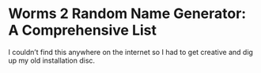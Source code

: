 # Worms 2 Random Name Generator: A Comprehensive List

I couldn’t find this anywhere on the internet so I had to get creative and dig up my old installation disc.

>```javascript["Billy", "Weener", "Klunk", "Pidge", "Snizzle", "Cloghopper", "Noggin", "Nadger", "Snuffit", "Wilf", "Bosnia", "Calvin", "Kelvin", "Nogbert", "Satch", "Horatio", "Whelk", "Beany", "Flump", "Sass", "Stumpy", "Pinkie", "Jarp", "Blobbo", "Tulip", "Dippy", "Fishface", "Sponge", "Creamcake", "Creambun", "Puffbunny", "Bunnykins", "Jack D", "Boggy B", "Spadge", "Fruity", "Dobbin", "Sveed", "Floppy", "Squeezy", "Shameless", "Rex", "Helmut", "Beaker", "Slim", "Prodder", "Proudfoot", "Ginger", "Eclair", "Walls", "Ironside", "Samson", "Spanky", "Razz", "Razzo", "Rizzo", "Fink", "Rat", "Phantom", "Goober", "Spectre", "Spookster", "Trenton", "Clifford", "Babe", "Lippy", "Detroit", "Marlon", "Ray", "Mitch", "Ainsley", "Kingston", "Savio", "Skinner", "Norman", "Belle", "Belly", "Flapper", "Tapper", "Clapper", "Stan", "Maximillian", "Maxwell", "Jack Spratt", "Jack Horner", "Miss Tuffett", "Prancer", "Roller", "Dudley", "Perky", "Pinky", "Alan", "Bomber", "Travis", "Ayrton", "Twigg", "Ether", "Trogg", "Mr. Spoon", "Doll", "Yellowbelly", "Boomshanka", "Scummy", "Mouldy", "Beefy", "Rusty", "Scotty", "Billy", "Larry", "Barry", "Harry", "Roman", "Fritter", "Gas", "Pipe", "Bopper", "Topper", "Plopper", "Dinky", "Clinky", "Clanky", "Freeman", "Truman", "Ed", "Statue", "TJ", "CJ", "Hooker", "Marsellus", "Mia", "Wallace", "Barnes", "Elias", "Charlie Sheen", "Man", "Whizzman", "Ice Man", "Spice Man", "Swatter", "Fly Swatter", "Brains", "Troy Mclure", "Cagney", "Columbo", "Scooby", "Mrs. Cabletwitch", "Bananafeller", "Treewaller", "Treewick", "Pieman", "Lardman", "Mr. Lardtree", "Bellylard", "Hoover", "Fleabag", "Teabag", "Creamcheese", "Tremara", "Tremblewick", "Chegwin", "Cheggers", "Edmonds", "Barrymore", "Baker", "Monkhouse", "Turner", "Geri", "Scary", "Sporty", "Baby", "Courtney", "Anniston", "Noel", "Liam", "Boneman", "Crimpolene", "Seventies Man", "Seventies Babe", "Soul Man", "Mike Green", "Jamie M.", "Torch", "Rufus", "Brevett", "Skinner", "Normanton", "Trevor", "Parsons", "Milo", "Deville", "Venus Demilo", "Brian", "Damage", "Flick", "Montana", "Rene", "Artois", "Colonel Mustard", "The Prince", "Lady Marmalade", "Two Bit", "Charlie", "Brucey", "Jessie", "Bo", "Luke", "Daisy", "Cleetus", "Roscoe", "Coltrane", "Aston", "Korby", "Clive", "Benny", "Pedro", "Angelo", "Stavros", "Husker", "Winston", "Dunstan", "Blinkers", "Weeble", "Herbert", "Gordon", "Back Slapper", "Wriggler", "Troy", "Tiddler", "Python", "Flute", "Bertha", "Sid", "Chuckle", "Brother", "Cravat Man", "Lenny", "Tucker", "Mucker", "Ducker", "Mulligan O'Hare", "Victor", "Nursey", "Queeny", "Jim", "Olive", "Squiggly", "Alf", "Mavis", "Bert", "Flossy", "Sheepnut", "Joker", "Comedian", "Bighands", "Afross", "Mr. Wiggly", "Pob", "Mr. Meeker", "Jeremy", "Miss Popov", "Duke", "Starsky", "Hutch", "Bodie", "Doyle", "Malone", "Elliot", "Sputnik", "Monkey", "Tripitaka", "Pigsy", "Sandy", "Kingpin", "Boot", "Fox", "Moose", "Buzz", "Woody", "Jezebel", "Hoe", "Crispin", "Zack", "AC Slater", "Screetch", "Fonz", "Chatchie", "Joanie", "Ritchie", "Johnboy", "Jimbob", "Jeggett", "Vera", "Beck", "Keith", "Nigel", "Dervy", "Sheep Head", "Dennis", "Walter", "Rod", "Heffer", "Bagpuss", "Tiffany", "Roger", "Shrubber", "Quincy", "The Face", "Hannibal", "Matey", "Dolphin", "Dougal", "Douglas", "Simpson", "Barney", "Krusty", "Eddy", "King", "Rollo", "Big Daddy", "Frank Black", "Scrappy", "Rocky", "Adrian", "Totty", "Thelma", "Louise", "Bjorn", "Hairspun", "Ozzy", "Bungle", "Lister", "Rimmer", "Holly", "Skeet", "Jambo", "Jarvis", "Marlene", "Kayleb", "Isaac", "Stoofer", "Victor Kiam", "Coco", "Itchy", "Scratchy", "Crabapple", "Cheesy", "Punjab", "Vindaloo", "Tikka", "Pilau", "Tiger", "Black Panther", "Gandalf", "Speedsta", "Skulkrusha", "Geoffrey", "Bungle", "Zippy", "George", "Cat", "Martian", "K'spoosh", "V'kar", "Froooom", "Sheridan", "Ivanova", "Franklin", "Psycho", "Nutter", "Wierdo", "Looney", "Stoned", "Blasted", "Floater", "Happy", "Raptor", "Cyberap", "Riptor", "Velirap", "Shemp", "Larry", "Moe", "Curly", "Laguna", "Derek", "Vim", "Marcus", "Yom", "Yim", "Yadam", "D'Artagnan", "Athos", "Porthos", "Aramis", "Crook", "Clamydia", "Capt. Molo", "Bantu", "Zorkki", "Isabella", "Tiffany", "Juli", "Dolly", "Emmi", "Elvis", "Tex", "Mex", "Yankee", "Doodle", "Jeff", "Rob", "Fred", "Martin", "Archie", "Hawking", "Einstein", "Newton", "Mulder", "Scully", "Skinner", "Don", "Tony", "Alex", "Soloman", "Bekki", "Wanda", "Susan", "Jules", "Vincent", "Butch", "Fred", "Wilma", "Barney", "Betty", "Slayer", "Clagnut", "Chuckie", "Tommy", "Phil", "Lil", "Fabio", "Wilbur", "Jimi", "Dave", "Lemmy", "Underdog", "Slave", "Peon", "Stix", "Grant", "Cassy", "Poncho", "Wigger", "Hootie", "Bates", "Sonny", "Rick", "Mike", "Neil", "Joseki", "Sentai", "Strepto", "Jaws", "Wolf", "Sandra", "Gillian", "Drew", "Dawn", "Sunny", "Venus", "Viking", "Prentice", "Horza", "Scabby", "Squidgie", "Fluffie", "Cuddlie", "Bunnie", "Cutie", "Hannibal", "Murdoch", "Log", "Lard", "Gravy", "Fumble", "Milo", "Otis", "Puma", "Guster", "Flusher", "Burp", "Bliss", "Sven", "Dr. Stupid", "Mooncow", "Jerky", "Frank", "Sol", "Abibe", "Pico", "Gurney", "Duncan", "Baz", "Gaz", "Tel", "Bucket", "Pipe", "Boffin", "Funky B", "Nimo", "Deeko", "Merlin", "Pug", "Arnie", "Jean-Claude", "Sly", "Kylie", "Soulhunter", "Sisko", "Kira", "Dax", "Conan", "Zorro", "Druss", "Waylander", "Fat Agnus", "Paula", "Denise", "Alice", "Plumsy", "Whizzo", "Jiggle", "Garfield", "Jon", "Groucho", "Chico", "Harpo", "Zeppo", "Zitter", "Harl", "Cecil", "Archibald", "Gordon", "Benney", "Doogle", "Florence", "Marge", "Shrapnel", "Purdey", "Gambit", "Doodah", "Jarvis", "Whiplash", "Buster", "Anders", "Floyd", "Roger", "Dave", "Rick", "Nick", "Manwell", "Burger", "Hot", "Dog", "Moogie", "Babs", "James", "Bob", "Wilfred", "Chucky", "Fluffy", "Rusty", "Buddy", "Tagbottom", "Mavis", "Fipp", "Morgonhorn", "Errol", "Trout", "Shorty McNostril", "Pasty", "Bloater", "Captain", "Toenail", "Ronnie", "Rampant", "Dr. Spangle", "Snake", "Bitey", "Arthur", "Fab", "Mr. Pallet", "J.P. Dribbler", "Alvin", "Flummox", "Uncle", "Rory", "Monroe", "Spanner", "Calhoun", "Sydney", "Alfred", "Rosanna", "Rosie", "Twoflower", "Creosote", "Elvis", "Bristle", "Mumps", "Pink", "Perm", "Mara", "Brain", "Pinky", "Plum", "Pie", "Amoeba", "Rattler", "The Kid", "Rodeo", "Pleb", "Biddy", "Boody", "Boola", "Boo", "Holy Sock", "Odd Sock", "Smelly Sock", "Wraith", "Brumy", "Kilt", "Sugar Cube", "Stuffer", "Bluffer", "Donut", "Cream", "Slice", "Rhubarb", "Lemon And Lime", "Lumpy", "Custard", "Curry", "Biriani", "Tikka", "Massala", "Popadom", "Chili", "Refry", "Rooster", "Egg", "Balfoot", "Lenin", "Needle", "Woody", "Zulu", "Zeplin", "Skippy", "Soot", "Spooky", "Mr. X", "Buddy", "Bullseye", "Bumper", "Thumper", "Tosh", "Blubber", "Cream Cheese", "Goaty", "Beard", "Bacon", "Streaky", "Bacon", "Irish Sausage", "Greasy Spoon", "Dandruff", "Stentch", "Rancid", "Mouldy", "Feeble", "Weeble", "Wally", "Womble", "Wicked", "Tops", "Nice One", "Rusty Nail", "Pavement", "Tarmac", "Concrete", "Roger D", "Wilma E", "Mathilda", "Bjorn", "Dr. Awesome", "Mad Max", "The Great Saskia", "Probe", "Robinson", "Finesse", "Spanner", "Gunk", "Oik", "Wart", "Snatter", "Henry", "Rupert", "Albert", "George", "Rudolf", "Snidel", "Fighter", "Olly", "Rooster", "Chicken Legs", "Sparrow Legs", "Prawn", "Prannock", "Fiend", "Little Devil", "Parrot Face", "Bunnion Head", "Warped", "Onion", "Gibbering Fool", "Solicitor", "Eric", "Dongle", "Fraznist", "Underpants"]
```
